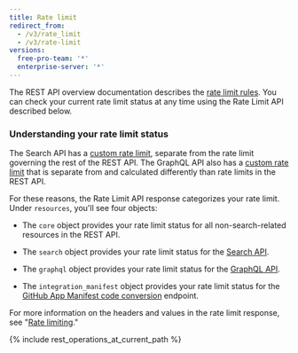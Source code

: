 ```yaml
---
title: Rate limit
redirect_from:
  - /v3/rate_limit
  - /v3/rate-limit
versions:
  free-pro-team: '*'
  enterprise-server: '*'
---
```


The REST API overview documentation describes the [rate limit rules](/rest/overview/resources-in-the-rest-api#rate-limiting). You can check your current rate limit status at any time using the Rate Limit API described below.

### Understanding your rate limit status

The Search API has a [custom rate limit](/v3/search/#rate-limit), separate from the rate limit governing the rest of the REST API. The GraphQL API also has a [custom rate limit](/v4/guides/resource-limitations/#rate-limit) that is separate from and calculated differently than rate limits in the REST API.

For these reasons, the Rate Limit API response categorizes your rate limit. Under `resources`, you'll see four objects:

* The `core` object provides your rate limit status for all non-search-related resources in the REST API.

* The `search` object provides your rate limit status for the [Search API](/v3/search/).

* The `graphql` object provides your rate limit status for the [GraphQL API](/v4/).

* The `integration_manifest` object provides your rate limit status for the [GitHub App Manifest code conversion](/apps/building-github-apps/creating-github-apps-from-a-manifest/#3-you-exchange-the-temporary-code-to-retrieve-the-app-configuration) endpoint.

For more information on the headers and values in the rate limit response, see "[Rate limiting](/v3/#rate-limiting)."

{% include rest_operations_at_current_path %}
